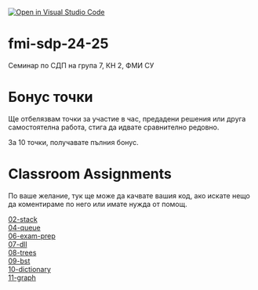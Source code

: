 [![Open in Visual Studio Code](https://classroom.github.com/assets/open-in-vscode-2e0aaae1b6195c2367325f4f02e2d04e9abb55f0b24a779b69b11b9e10269abc.svg)](https://classroom.github.com/online_ide?assignment_repo_id=17704083&assignment_repo_type=AssignmentRepo)
# fmi-sdp-24-25
Семинар по СДП на група 7, КН 2, ФМИ СУ

# Бонус точки
Ще отбелязвам точки за участие в час, предадени решения или друга самостоятелна работа, стига да идвате сравнително редовно.    
    
За 10 точки, получавате пълния бонус.													

# Classroom Assignments
По ваше желание, тук ще може да качвате вашия код, ако искате нещо да коментираме по него или имате нужда от помощ.    

[02-stack](https://classroom.github.com/a/hm6q-Yp1)  
[04-queue](https://classroom.github.com/a/TtCCumFr)      
[06-exam-prep](https://classroom.github.com/a/MBAXOgxK)    
[07-dll](https://classroom.github.com/a/_9TjVYr6)        
[08-trees](https://classroom.github.com/a/rD9NZrJL)        
[09-bst](https://classroom.github.com/a/bv280dXc)        
[10-dictionary](https://classroom.github.com/a/9f_emLV0)        
[11-graph](https://classroom.github.com/a/u09Set4f)    
